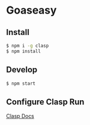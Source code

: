 # Goaseasy

## Install

```bash
$ npm i -g clasp
$ npm install
```

## Develop

```bash
$ npm start
```

## Configure Clasp Run

[Clasp Docs](https://github.com/google/clasp/blob/master/docs/run.md)
